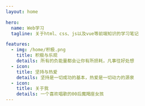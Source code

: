 ```yaml
---
layout: home

hero:
  name: Web学习
  tagline: 关于html、css、js以及vue等前端知识的学习笔记

features:
  - img: /home/积极.png
    title: 积极与乐观
    details: 所有的负能量都会让你有所损耗，凡事往好处想
  - icon:
    title: 坚持与热爱
    details: 坚持是一切成功的基本，热爱是一切动力的源泉
  - icon:
    title: 关于我
    details: 一个喜欢唱歌的00后魔羯座女孩
---
```

